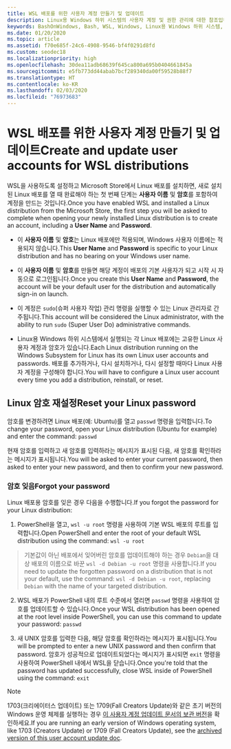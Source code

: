 ```yaml
---
title: WSL 배포를 위한 사용자 계정 만들기 및 업데이트
description: Linux용 Windows 하위 시스템의 사용자 계정 및 권한 관리에 대한 참조입니다.
keywords: BashOnWindows, Bash, WSL, Windows, Linux용 Windows 하위 시스템, Windows 하위 시스템, Ubuntu, 사용자 계정
ms.date: 01/20/2020
ms.topic: article
ms.assetid: f70e685f-24c6-4908-9546-bf4f0291d8fd
ms.custom: seodec18
ms.localizationpriority: high
ms.openlocfilehash: 30dea11adb68639f645ca800a695b0404661845a
ms.sourcegitcommit: e5fb773dd44abab7bcf289340da00f59528b88f7
ms.translationtype: HT
ms.contentlocale: ko-KR
ms.lasthandoff: 02/03/2020
ms.locfileid: "76973683"
---
```

# <a name="create-and-update-user-accounts-for-wsl-distributions"></a><span data-ttu-id="55e36-104">WSL 배포를 위한 사용자 계정 만들기 및 업데이트</span><span class="sxs-lookup"><span data-stu-id="55e36-104">Create and update user accounts for WSL distributions</span></span>

<span data-ttu-id="55e36-105">WSL을 사용하도록 설정하고 Microsoft Store에서 Linux 배포를 설치하면, 새로 설치된 Linux 배포를 열 때 완료해야 하는 첫 번째 단계는 **사용자 이름** 및 **암호**를 포함하여 계정을 만드는 것입니다.</span><span class="sxs-lookup"><span data-stu-id="55e36-105">Once you have enabled WSL and installed a Linux distribution from the Microsoft Store, the first step you will be asked to complete when opening your newly installed Linux distribution is to create an account, including a **User Name** and **Password**.</span></span>

- <span data-ttu-id="55e36-106">이 **사용자 이름** 및 **암호**는 Linux 배포에만 적용되며, Windows 사용자 이름에는 적용되지 않습니다.</span><span class="sxs-lookup"><span data-stu-id="55e36-106">This **User Name** and **Password** is specific to your Linux distribution and has no bearing on your Windows user name.</span></span>

- <span data-ttu-id="55e36-107">이 **사용자 이름** 및 **암호**를 만들면 해당 계정이 배포의 기본 사용자가 되고 시작 시 자동으로 로그인됩니다.</span><span class="sxs-lookup"><span data-stu-id="55e36-107">Once you create this **User Name** and **Password**, the account will be your default user for the distribution and automatically sign-in on launch.</span></span>

- <span data-ttu-id="55e36-108">이 계정은 `sudo`(슈퍼 사용자 작업) 관리 명령을 실행할 수 있는 Linux 관리자로 간주됩니다.</span><span class="sxs-lookup"><span data-stu-id="55e36-108">This account will be considered the Linux administrator, with the ability to run `sudo` (Super User Do) administrative commands.</span></span>

- <span data-ttu-id="55e36-109">Linux용 Windows 하위 시스템에서 실행되는 각 Linux 배포에는 고유한 Linux 사용자 계정과 암호가 있습니다.</span><span class="sxs-lookup"><span data-stu-id="55e36-109">Each Linux distribution running on the Windows Subsystem for Linux has its own Linux user accounts and passwords.</span></span>  <span data-ttu-id="55e36-110">배포를 추가하거나, 다시 설치하거나, 다시 설정할 때마다 Linux 사용자 계정을 구성해야 합니다.</span><span class="sxs-lookup"><span data-stu-id="55e36-110">You will have to configure a Linux user account every time you add a distribution, reinstall, or reset.</span></span>

## <a name="reset-your-linux-password"></a><span data-ttu-id="55e36-111">Linux 암호 재설정</span><span class="sxs-lookup"><span data-stu-id="55e36-111">Reset your Linux password</span></span>

<span data-ttu-id="55e36-112">암호를 변경하려면 Linux 배포(예: Ubuntu)를 열고 `passwd` 명령을 입력합니다.</span><span class="sxs-lookup"><span data-stu-id="55e36-112">To change your password, open your Linux distribution (Ubuntu for example) and enter the command: `passwd`</span></span>

<span data-ttu-id="55e36-113">현재 암호를 입력하고 새 암호를 입력하라는 메시지가 표시된 다음, 새 암호를 확인하라는 메시지가 표시됩니다.</span><span class="sxs-lookup"><span data-stu-id="55e36-113">You will be asked to enter your current password, then asked to enter your new password, and then to confirm your new password.</span></span>

### <a name="forgot-your-password"></a><span data-ttu-id="55e36-114">암호 잊음</span><span class="sxs-lookup"><span data-stu-id="55e36-114">Forgot your password</span></span>

<span data-ttu-id="55e36-115">Linux 배포용 암호를 잊은 경우 다음을 수행합니다.</span><span class="sxs-lookup"><span data-stu-id="55e36-115">If you forgot the password for your Linux distribution:</span></span>

1. <span data-ttu-id="55e36-116">PowerShell을 열고, `wsl -u root` 명령을 사용하여 기본 WSL 배포의 루트를 입력합니다.</span><span class="sxs-lookup"><span data-stu-id="55e36-116">Open PowerShell and enter the root of your default WSL distribution using the command: `wsl -u root`</span></span>

> <span data-ttu-id="55e36-117">기본값이 아닌 배포에서 잊어버린 암호를 업데이트해야 하는 경우 `Debian`을 대상 배포의 이름으로 바꾼 `wsl -d Debian -u root` 명령을 사용합니다.</span><span class="sxs-lookup"><span data-stu-id="55e36-117">If you need to update the forgotten password on a distribution that is not your default, use the command: `wsl -d Debian -u root`, replacing `Debian` with the name of your targeted distribution.</span></span>

2. <span data-ttu-id="55e36-118">WSL 배포가 PowerShell 내의 루트 수준에서 열리면 `passwd` 명령을 사용하여 암호를 업데이트할 수 있습니다.</span><span class="sxs-lookup"><span data-stu-id="55e36-118">Once your WSL distribution has been opened at the root level inside PowerShell, you can use this command to update your password: `passwd`</span></span>

3. <span data-ttu-id="55e36-119">새 UNIX 암호를 입력한 다음, 해당 암호를 확인하라는 메시지가 표시됩니다.</span><span class="sxs-lookup"><span data-stu-id="55e36-119">You will be prompted to enter a new UNIX password and then confirm that password.</span></span> <span data-ttu-id="55e36-120">암호가 성공적으로 업데이트되었다는 메시지가 표시되면 `exit` 명령을 사용하여 PowerShell 내에서 WSL을 닫습니다.</span><span class="sxs-lookup"><span data-stu-id="55e36-120">Once you're told that the password has updated successfully, close WSL inside of PowerShell using the command: `exit`</span></span>

> [!NOTE]
> <span data-ttu-id="55e36-121">1703(크리에이터스 업데이트) 또는 1709(Fall Creators Update)와 같은 초기 버전의 Windows 운영 체제를 실행하는 경우 [이 사용자 계정 업데이트 문서의 보관 버전](./user-support-archived.md)을 확인하세요.</span><span class="sxs-lookup"><span data-stu-id="55e36-121">If you are running an early version of Windows operating system, like 1703 (Creators Update) or 1709 (Fall Creators Update), see the [archived version of this user account update doc](./user-support-archived.md).</span></span>
